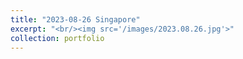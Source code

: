 ```yaml
---
title: "2023-08-26 Singapore"
excerpt: "<br/><img src='/images/2023.08.26.jpg'>"
collection: portfolio
---
```


